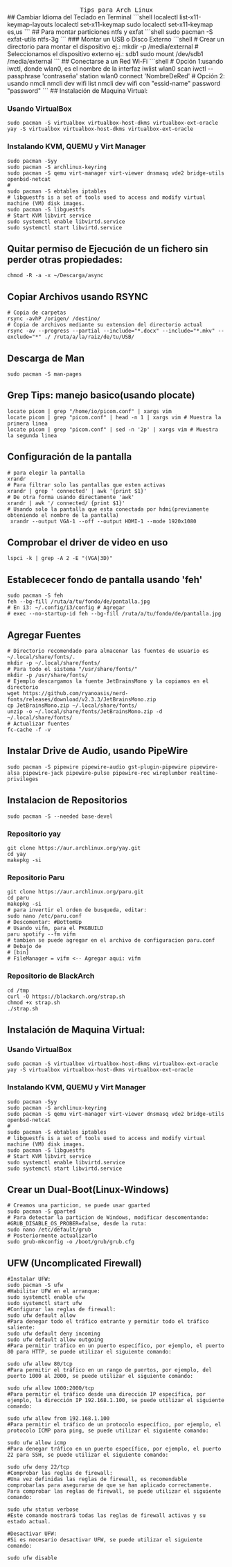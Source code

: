 
<div align="center">
 <samp>Tips para Arch Linux</samp>
</div> 
## Cambiar Idioma del Teclado en Terminal
```shell
localectl list-x11-keymap-layouts
localectl set-x11-keymap <código-de-idioma>
sudo localectl set-x11-keymap es,us
```
## Para montar particiones ntfs y exfat
```shell
sudo pacman -S exfat-utils ntfs-3g
```
### Montar un USB o Disco Externo
```shell
# Crear un directorio para montar el dispositivo ej.:
mkdir -p /media/external
# Seleccionamos el dispositivo externo ej.: sdb1
sudo mount /dev/sdb1 /media/external
```
## Conectarse a un Red Wi-Fi
```shell
 # Opción 1:usando iwctl, donde wlan0, es el nombre de la interfaz
iwlist wlan0 scan
iwctl --passphrase 'contraseña' station wlan0 connect 'NombreDeRed'  
# Opción 2: usando nmcli
nmcli dev wifi list
nmcli dev wifi con "essid-name" password "password"
```
## Instalación de Maquina Virtual:

### Usando VirtualBox
```shell
sudo pacman -S virtualbox virtualbox-host-dkms virtualbox-ext-oracle
yay -S virtualbox virtualbox-host-dkms virtualbox-ext-oracle
```
### Instalando KVM, QUEMU y Virt Manager

```shell
sudo pacman -Syy
sudo pacman -S archlinux-keyring
sudo pacman -S qemu virt-manager virt-viewer dnsmasq vde2 bridge-utils openbsd-netcat
#
sudo pacman -S ebtables iptables
# libguestfs is a set of tools used to access and modify virtual machine (VM) disk images.
sudo pacman -S libguestfs
# Start KVM libvirt service
sudo systemctl enable libvirtd.service
sudo systemctl start libvirtd.service
```

## Quitar permiso de Ejecución de un fichero sin perder otras propiedades:

```shell
chmod -R -a -x ~/Descarga/async
```
## Copiar Archivos usando RSYNC
```shell
# Copia de carpetas
rsync -avhP /origen/ /destino/ 
# Copia de archivos mediante su extension del directorio actual
rsync -av --progress --partial --include="*.docx" --include="*.mkv" --exclude="*" ./ /ruta/a/la/raiz/de/tu/USB/
```
## Descarga de Man
```shell
sudo pacman -S man-pages
```
## Grep Tips: manejo basico(usando plocate)
```shell
locate picom | grep "/home/io/picom.conf" | xargs vim
locate picom | grep "picom.conf" | head -n 1 | xargs vim # Muestra la primera linea
locate picom | grep "picom.conf" | sed -n '2p' | xargs vim # Muestra  la segunda linea
```
## Configuración de la pantalla
```shell
# para elegir la pantalla
xrandr
# Para filtrar solo las pantallas que esten activas
xrandr | grep ' connected' | awk '{print $1}'
# De otra forma usando directamente 'awk'
xrandr | awk '/ connected/ {print $1}'
# Usando solo la pantalla que esta conectada por hdmi(previamente obteniendo el nombre de la pantalla)
 xrandr --output VGA-1 --off --output HDMI-1 --mode 1920x1080
```
## Comprobar el driver de video en uso
```shell
lspci -k | grep -A 2 -E "(VGA|3D)"
```
## Establececer fondo de pantalla usando 'feh'
```shell
sudo pacman -S feh
feh --bg-fill /ruta/a/tu/fondo/de/pantalla.jpg
# En i3: ~/.config/i3/config # Agregar
# exec --no-startup-id feh --bg-fill /ruta/a/tu/fondo/de/pantalla.jpg
```

## Agregar Fuentes
```shell
# Directorio recomendado para almacenar las fuentes de usuario es ~/.local/share/fonts/.
mkdir -p ~/.local/share/fonts/ 
# Para todo el sistema "/usr/share/fonts/"
mkdir -p /usr/share/fonts/
# Ejemplo descargamos la fuente JetBrainsMono y la copiamos en el directorio
wget https://github.com/ryanoasis/nerd-fonts/releases/download/v2.3.3/JetBrainsMono.zip
cp JetBrainsMono.zip ~/.local/share/fonts/ 
unzip -o ~/.local/share/fonts/JetBrainsMono.zip -d ~/.local/share/fonts/ 
# Actualizar fuentes
fc-cache -f -v
```
## Instalar Drive de Audio, usando PipeWire
```shell
sudo pacman -S pipewire pipewire-audio gst-plugin-pipewire pipewire-alsa pipewire-jack pipewire-pulse pipewire-roc wireplumber realtime-privileges
```




## Instalacion de Repositorios
```shell
sudo pacman -S --needed base-devel
```

### Repositorio yay
```shell 
git clone https://aur.archlinux.org/yay.git
cd yay
makepkg -si
```
### Repositorio Paru
```shell 
git clone https://aur.archlinux.org/paru.git
cd paru
makepkg -si
# para invertir el orden de busqueda, editar:
sudo nano /etc/paru.conf
# Descomentar: #BottomUp
# Usando vifm, para el PKGBUILD 
paru spotify --fm vifm
# tambien se puede agregar en el archivo de configuracion paru.conf
# Debajo de 
# [bin]
# FileManager = vifm <-- Agregar aqui: vifm
```

### Repositorio de BlackArch 
```shell
cd /tmp
curl -O https://blackarch.org/strap.sh
chmod +x strap.sh
./strap.sh

```


## Instalación de Maquina Virtual:

### Usando VirtualBox
```shell
sudo pacman -S virtualbox virtualbox-host-dkms virtualbox-ext-oracle
yay -S virtualbox virtualbox-host-dkms virtualbox-ext-oracle
```


### Instalando KVM, QUEMU y Virt Manager

```shell
sudo pacman -Syy
sudo pacman -S archlinux-keyring
sudo pacman -S qemu virt-manager virt-viewer dnsmasq vde2 bridge-utils openbsd-netcat
#
sudo pacman -S ebtables iptables
# libguestfs is a set of tools used to access and modify virtual machine (VM) disk images.
sudo pacman -S libguestfs
# Start KVM libvirt service
sudo systemctl enable libvirtd.service
sudo systemctl start libvirtd.service
```

## Crear un Dual-Boot(Linux-Windows)
```shell
# Creamos una particion, se puede usar gparted
sudo pacman -S gparted
# Para detectar la particion de Windows, modificar descomentando: #GRUB_DISABLE_OS_PROBER=false, desde la ruta:    
sudo nano /etc/default/grub
# Posteriormente actualizarlo
sudo grub-mkconfig -o /boot/grub/grub.cfg
```
## UFW (Uncomplicated Firewall)

```shell
#Instalar UFW: 
sudo pacman -S ufw
#Habilitar UFW en el arranque: 
sudo systemctl enable ufw  
sudo systemctl start ufw
#Configurar las reglas de firewall: 
sudo ufw default allow
#Para denegar todo el tráfico entrante y permitir todo el tráfico saliente: 
sudo ufw default deny incoming
sudo ufw default allow outgoing 
#Para permitir tráfico en un puerto específico, por ejemplo, el puerto 80 para HTTP, se puede utilizar el siguiente comando:
 
sudo ufw allow 80/tcp
#Para permitir el tráfico en un rango de puertos, por ejemplo, del puerto 1000 al 2000, se puede utilizar el siguiente comando:
 
sudo ufw allow 1000:2000/tcp
#Para permitir el tráfico desde una dirección IP específica, por ejemplo, la dirección IP 192.168.1.100, se puede utilizar el siguiente comando:
 
sudo ufw allow from 192.168.1.100
#Para permitir el tráfico de un protocolo específico, por ejemplo, el protocolo ICMP para ping, se puede utilizar el siguiente comando:
 
sudo ufw allow icmp
#Para denegar tráfico en un puerto específico, por ejemplo, el puerto 22 para SSH, se puede utilizar el siguiente comando:
 
sudo ufw deny 22/tcp
#Comprobar las reglas de firewall:
#Una vez definidas las reglas de firewall, es recomendable comprobarlas para asegurarse de que se han aplicado correctamente. Para comprobar las reglas de firewall, se puede utilizar el siguiente comando:
 
sudo ufw status verbose
#Este comando mostrará todas las reglas de firewall activas y su estado actual.

#Desactivar UFW:
#Si es necesario desactivar UFW, se puede utilizar el siguiente comando:
 
sudo ufw disable 
```
